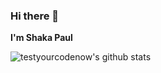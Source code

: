 ### Hi there 👋

**I'm  Shaka Paul**


<!---is a ✨ _special_ ✨ repository because its `README.md` (this file) appears on your GitHub profile.!----->


<!---Here are some ideas to get you started:!----->

<!---[![testyorcodenow's github stats](https://github-readme-stats.vercel.app/api?username=testyourcodenow)](https://github.com/testyourcodenow/github-readme-stats)!---->
   ![testyourcodenow's github stats](https://github-readme-stats.vercel.app/api?username=testyourcodenow&count_private=true&show_icons=true&theme=radical)
<!--
**testyourcodenow/testyourcodenow** is a ✨ _special_ ✨ repository because its `README.md` (this file) appears on your GitHub profile.

Here are some ideas to get you started:

- 🔭 I’m currently working on ...
- 🌱 I’m currently learning ...
- 👯 I’m looking to collaborate on ...
- 🤔 I’m looking for help with ...
- 💬 Ask me about ...
- 📫 How to reach me: ...
- 😄 Pronouns: ...
- ⚡ Fun fact: ...
-->

